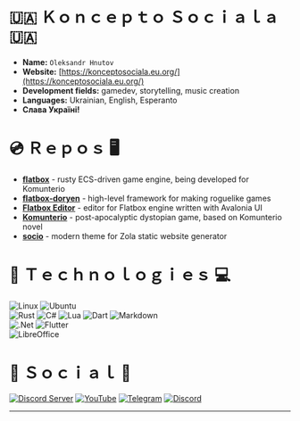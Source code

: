 # 🇺🇦 Ｋｏｎｃｅｐｔｏ Ｓｏｃｉａｌａ 🇺🇦

* **Name:** `Oleksandr Hnutov`
* **Website:** [https://konceptosociala.eu.org/](https://konceptosociala.eu.org/)
* **Development fields:** gamedev, storytelling, music creation
* **Languages:** Ukrainian, English, Esperanto
* **Слава Україні!**

# 💿 Ｒｅｐｏｓ 🖥️

* [**flatbox**](https://github.com/konceptosociala/flatbox) - rusty ECS-driven game engine, being developed for Komunterio 
* [**flatbox-doryen**](https://github.com/konceptosociala/flatbox-doryen) - high-level framework for making roguelike games 
* [**Flatbox Editor**](https://github.com/konceptosociala/FlatboxEditor) - editor for Flatbox engine written with Avalonia UI 
* [**Komunterio**](https://github.com/konceptosociala/komunterio) - post-apocalyptic dystopian game, based on Komunterio novel
* [**socio**](https://github.com/konceptosociala/socio) - modern theme for Zola static website generator
	
# 🤖 Ｔｅｃｈｎｏｌｏｇｉｅｓ 💻

![Linux](https://img.shields.io/badge/Linux-FCC624?style=for-the-badge&logo=linux&logoColor=black)
![Ubuntu](https://img.shields.io/badge/Ubuntu-E95420?style=for-the-badge&logo=ubuntu&logoColor=white)
<br>
![Rust](https://img.shields.io/badge/rust-%23000000.svg?style=for-the-badge&logo=rust&logoColor=white)
![C#](https://img.shields.io/badge/c%23-%23239120.svg?style=for-the-badge&logo=c-sharp&logoColor=white)
![Lua](https://img.shields.io/badge/lua-%232C2D72.svg?style=for-the-badge&logo=lua&logoColor=white)
![Dart](https://img.shields.io/badge/dart-%230175C2.svg?style=for-the-badge&logo=dart&logoColor=white)
![Markdown](https://img.shields.io/badge/markdown-%23000000.svg?style=for-the-badge&logo=markdown&logoColor=white)
<br>
![.Net](https://img.shields.io/badge/.NET-5C2D91?style=for-the-badge&logo=.net&logoColor=white)
![Flutter](https://img.shields.io/badge/Flutter-%2302569B.svg?style=for-the-badge&logo=Flutter&logoColor=white)
<br>
![LibreOffice](https://img.shields.io/badge/LibreOffice-%2318A303?style=for-the-badge&logo=LibreOffice&logoColor=white)

# 📱 Ｓｏｃｉａｌ 💬

[![Discord Server](https://img.shields.io/badge/Discord%20Server-%235865F2.svg?style=for-the-badge&logo=discord&logoColor=white)](#)
[![YouTube](https://img.shields.io/badge/YouTube-%23FF0000.svg?style=for-the-badge&logo=YouTube&logoColor=white)](#)
[![Telegram](https://img.shields.io/badge/Telegram-2CA5E0?style=for-the-badge&logo=telegram&logoColor=white)](https://t.me/ksociala_official/)
[![Discord](https://img.shields.io/badge/Discord-%235865F2.svg?style=for-the-badge&logo=discord&logoColor=white)](#)

---
